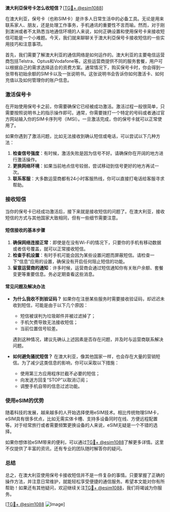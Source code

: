 **澳大利亞保号卡怎么收短信？**[[TG💪+ @esim1088](https://t.me/s/esim1088)]

在澳大利亚，保号卡（也称SIM卡）是许多人日常生活中的必备工具。无论是用来联系家人、朋友，还是处理工作事务，手机通讯的重要性不言而喻。然而，对于刚到澳洲或者不太熟悉当地通信环境的人来说，如何正确设置和使用保号卡来接收短信可能是一个小难题。今天，我们就来聊聊关于澳大利亞保号卡接收短信的一些实用技巧和注意事项。

首先，我们需要了解澳大利亚的通信网络是如何运作的。澳大利亚的主要电信运营商包括Telstra、Optus和Vodafone等。这些运营商提供不同的服务套餐，用户可以根据自己的需求选择适合的资费方案。通常情况下，购买保号卡时，你会得到一张带有初始余额的SIM卡以及一张说明书。这张说明书会告诉你如何激活卡、如何充值以及如何管理你的账户信息。

### **激活保号卡**

在开始使用保号卡之前，你需要确保它已经被成功激活。激活过程一般很简单，只需要按照说明书上的指示操作即可。通常，你需要拨打一个特定的号码或者通过官方网站输入你的SIM卡序列号（IMSI）。一旦激活完成，你的保号卡就可以正常使用了。

如果你遇到了激活问题，比如无法接收到确认短信或电话，可以尝试以下几种方法：

1. **检查信号强度**：有时候，激活失败是因为信号不好。请确保你在开阔的地方进行激活操作。
2. **更换网络环境**：如果当前地点信号较弱，尝试移动到信号更好的地方再试一次。
3. **联系客服**：大多数运营商都有24小时客服热线，你可以直接打电话给客服寻求帮助。

### **接收短信**

当你的保号卡已经成功激活后，接下来就是接收短信的问题了。在澳大利亚，接收短信的方式与其他国家大致相同，但有一些细节需要注意。

#### **短信接收的基本步骤**

1. **确保网络连接正常**：即使是在没有Wi-Fi的情况下，只要你的手机有移动数据或者信号覆盖，就可以正常接收短信。
2. **检查手机设置**：有时手机可能会因为某些设置问题而屏蔽短信。请检查一下“信息”应用的设置，确保没有开启任何阻止短信的功能。
3. **留意运营商的通知**：许多时候，运营商会通过短信通知你有关账户余额、套餐变更等重要信息。务必定期查看这些消息。

#### **常见问题及解决办法**

- **为什么我收不到验证码？**
  如果你在注册某些服务时需要接收验证码，却迟迟未收到短信，可能是由于以下几个原因：
  - 短信被误判为垃圾邮件并被过滤掉了；
  - 手机欠费导致无法接收短信；
  - 当前位置信号较差。

  遇到这种情况，建议先确认上述因素是否存在问题，并及时与运营商联系解决问题。

- **如何避免骚扰短信？**
  在澳大利亚，像其他国家一样，也会存在大量的营销短信。为了减少这类信息的影响，你可以采取以下措施：
  - 使用第三方应用程序拦截不必要的短信；
  - 向发送方回复“STOP”以取消订阅；
  - 调整手机自带的信息过滤功能。

### **使用eSIM的优势**

随着科技的发展，越来越多的人开始选择使用eSIM技术。相比传统物理SIM卡，eSIM具有很多优点，比如无需实体卡槽、支持多设备同时在线、方便远程配置等。对于经常旅行或者需要频繁更换设备的人来说，eSIM无疑是一个不错的选择。

如果你想体验eSIM带来的便利，可以通过[TG💪+ @esim1088](https://t.me/s/esim1088)了解更多详情。这里不仅提供了丰富的资讯，还有专业的团队随时解答你的疑问。

### **总结**

总之，在澳大利亚使用保号卡接收短信并不是一件复杂的事情。只要掌握了正确的操作方法，并注意日常维护，就能轻松享受便捷的通信服务。希望本文能对你有所帮助！如果还有其他疑问，欢迎继续关注[TG💪+ @esim1088](https://t.me/s/esim1088)，我们将竭诚为你服务。

[[TG💪+ @esim1088](https://t.me/s/esim1088) ![Image](https://i.postimg.cc/4NQfJmqS/Snipaste-2025-05-13-00-14-12.png)]
